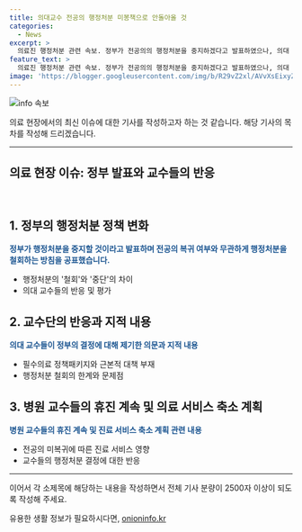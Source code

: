 ```yaml
---
title: 의대교수 전공의 행정처분 미봉책으로 안돌아올 것
categories:
  - News
excerpt: >
  의료진 행정처분 관련 속보. 정부가 전공의의 행정처분을 중지하겠다고 발표하였으나, 의대 교수들은 해당 조치가 불충분하다고 지적함. 복지부는 행정처분을 철회하는 것이며, 이에 반발하는 목소리가 나오고 있음. 전공의들은 필수의료 정책패키지에 대한 대책이 없다며 휴진 계획을 철회하지 않을 것이라 밝혔으며, 병원교수들 또한 진료 축소를 유지할 것이라 전했다.
feature_text: >
  의료진 행정처분 관련 속보. 정부가 전공의의 행정처분을 중지하겠다고 발표하였으나, 의대 교수들은 해당 조치가 불충분하다고 지적함. 복지부는 행정처분을 철회하는 것이며, 이에 반발하는 목소리가 나오고 있음. 전공의들은 필수의료 정책패키지에 대한 대책이 없다며 휴진 계획을 철회하지 않을 것이라 밝혔으며, 병원교수들 또한 진료 축소를 유지할 것이라 전했다.
image: 'https://blogger.googleusercontent.com/img/b/R29vZ2xl/AVvXsEixyZcFfHzMRdzZMjFBmAUKJYCLCGyLL1o632UiGVXcaFdKo_bkvkuCioo0uUKlGfBVcT3P84aROyZIXSBEx3Aw5nCQ3pTgDom1WDC4m8eifvWiAmWEEVb4x6G_l8C0QH225ldMjyaFvpxGEBGNO37VmDTDMHGhJPq73UglMfDca1-0aw/s1600/blogspot.png'
---
```


<p><img src="https://blogger.googleusercontent.com/img/b/R29vZ2xl/AVvXsEixyZcFfHzMRdzZMjFBmAUKJYCLCGyLL1o632UiGVXcaFdKo_bkvkuCioo0uUKlGfBVcT3P84aROyZIXSBEx3Aw5nCQ3pTgDom1WDC4m8eifvWiAmWEEVb4x6G_l8C0QH225ldMjyaFvpxGEBGNO37VmDTDMHGhJPq73UglMfDca1-0aw/s1600/blogspot.png" alt="info 속보" /></p>

<p>의료 현장에서의 최신 이슈에 대한 기사를 작성하고자 하는 것 같습니다. 해당 기사의 목차를 작성해 드리겠습니다.</p>

<hr />

<h2 data-ke-size="size26">의료 현장 이슈: 정부 발표와 교수들의 반응</h2>

<p data-ke-size="size16">&nbsp;</p>

<h2>1. 정부의 행정처분 정책 변화</h2>

<p><b><span style="color: #1a5490;">정부가 행정처분을 중지할 것이라고 발표하며 전공의 복귀 여부와 무관하게 행정처분을 철회하는 방침을 공표했습니다.</span></b></p>

<ul>
    <li>행정처분의 '철회'와 '중단'의 차이</li>
    <li>의대 교수들의 반응 및 평가</li>
</ul>

<h2>2. 교수단의 반응과 지적 내용</h2>

<p><b><span style="color: #1a5490;">의대 교수들이 정부의 결정에 대해 제기한 의문과 지적 내용</span></b></p>

<ul>
    <li>필수의료 정책패키지와 근본적 대책 부재</li>
    <li>행정처분 철회의 한계와 문제점</li>
</ul>

<h2>3. 병원 교수들의 휴진 계속 및 의료 서비스 축소 계획</h2>

<p><b><span style="color: #1a5490;">병원 교수들의 휴진 계속 및 진료 서비스 축소 계획 관련 내용</span></b></p>

<ul>
    <li>전공의 미복귀에 따른 진료 서비스 영향</li>
    <li>교수들의 행정처분 결정에 대한 반응</li>
</ul>

<hr />

<p>이어서 각 소제목에 해당하는 내용을 작성하면서 전체 기사 분량이 2500자 이상이 되도록 작성해 주세요.</p>
유용한 생활 정보가 필요하시다면, <a href="https://onioninfo.kr" rel="dofollow">onioninfo.kr</a>


